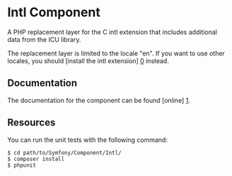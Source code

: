 Intl Component
=============

A PHP replacement layer for the C intl extension that includes additional data
from the ICU library.

The replacement layer is limited to the locale "en". If you want to use other
locales, you should [install the intl extension] [0] instead.

Documentation
-------------

The documentation for the component can be found [online] [1].

Resources
---------

You can run the unit tests with the following command:

    $ cd path/to/Symfony/Component/Intl/
    $ composer install
    $ phpunit

[0]: http://www.php.net/manual/en/intl.setup.php
[1]: https://symfony.com/doc/2.8/components/intl.html
